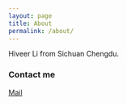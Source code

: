 ```yaml
---
layout: page
title: About
permalink: /about/
---
```


Hiveer Li from Sichuan Chengdu.

### Contact me

[Mail](mailto:ljp.hiveer@gmail.com)
